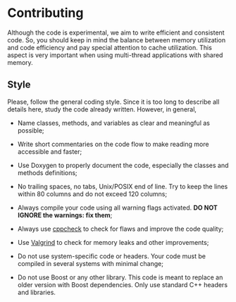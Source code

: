 Contributing
=======================

Although the code is experimental, we aim to write efficient and consistent code.
So, you should keep in mind the balance between memory utilization and
code efficiency and pay special attention to cache utilization.
This aspect is very important when using multi-thread applications
with shared memory.

Style
-----------------------

Please, follow the general coding style. Since it is too long to describe
all details here, study the code already written. However, in general,

- Name classes, methods, and variables as clear and meaningful as possible;

- Write short commentaries on the code flow to make reading more accessible
  and faster;

- Use Doxygen to properly document the code, especially the classes and
  methods definitions;

- No trailing spaces, no tabs, Unix/POSIX end of line. Try to keep the lines
  within 80 columns and do not exceed 120 columns;

- Always compile your code using all warning flags activated.
  **DO NOT IGNORE the warnings: fix them**;

- Always use [cppcheck](http://cppcheck.sourceforge.net) to check for flaws
  and improve the code quality;

- Use [Valgrind](http://valgrind.org) to check for memory leaks
  and other improvements;

- Do not use system-specific code or headers. Your code must be compiled
  in several systems with minimal change;

- Do not use Boost or any other library. This code is meant to replace
  an older version with Boost dependencies. Only use standard C++ headers
  and libraries.
